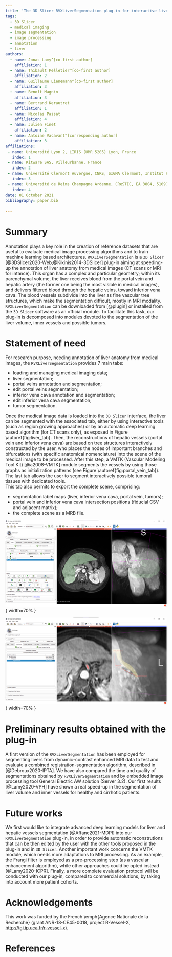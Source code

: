```yaml
---
title: 'The 3D Slicer RVXLiverSegmentation plug-in for interactive liver anatomy reconstruction from medical images'
tags:
  - 3D Slicer
  - medical imaging
  - image segmentation
  - image processing
  - annotation
  - liver
authors:
  - name: Jonas Lamy^[co-first author] 
    affiliation: 1 
  - name: Thibault Pelletier^[co-first author] 
    affiliation: 2
  - name: Guillaume Lienemann^[co-first author]
    affiliation: 3
  - name: Benoît Magnin
    affiliation: 3
  - name: Bertrand Kerautret
    affiliation: 1
  - name: Nicolas Passat
    affiliation: 4
  - name: Julien Finet
    affiliation: 2
  - name: Antoine Vacavant^[corresponding author]
    affiliation: 3
affiliations:
 - name: Université Lyon 2, LIRIS (UMR 5205) Lyon, France
   index: 1
 - name: Kitware SAS, Villeurbanne, France
   index: 2
 - name: Université Clermont Auvergne, CNRS, SIGMA Clermont, Institut Pascal, F-63000, Clermont-Ferrand, France
   index: 3
 - name: Université de Reims Champagne Ardenne, CReSTIC, EA 3804, 51097 Reims, France
   index: 4
date: 01 October 2021
bibliography: paper.bib

---
```


# Summary

Annotation plays a key role in the creation of reference datasets that are useful to evaluate medical image processing algorithms and to train machine learning based architectures. `RVXLiverSegmentation` is a `3D Slicer` [@3DSlicer2020-Web;@Kikinis2014-3DSlicer] plug-in aiming at speeding-up the annotation of liver anatomy from medical images (CT scans or MRI for intance). This organ has a complex and particular geometry; within its parenchymal volume, the liver receives blood from the portal vein and hepatic artery (the former one being the most visible in medical images), and delivers filtered blood through the hepatic veins, toward inferior vena cava. The blood vessels subdivide into the liver as fine vascular tree structures, which make the segmentation difficult, mostly in MRI modality. `RVXLiverSegmentation` can be downloaded from [@plugin] or installed from the `3D Slicer` software as an official module. To facilitate this task, our plug-in is decomposed into modules devoted to the segmentation of the liver volume, inner vessels and possible tumors. 

# Statement of need

For research purpose, needing annotation of liver anatomy from medical images, the `RVXLiverSegmentation` provides 7 main tabs:

* loading and managing medical imaging data;
* liver segmentation;
* portal veins annotation and segmentation;
* edit portal veins segmentation;
* inferior vena cava annotation and segmentation;
* edit inferior vena cava segmentation;
* tumor segmentation. 

Once the medical image data is loaded into the `3D Slicer` interface, the liver can be segmented with the associated tab, either by using interactive tools (such as region growing approaches) or by an automatic deep learning based algorithm (for CT scans only), as exposed in Figure \autoref{fig:liver_tab}. 
Then, the reconstructions of hepatic vessels (portal vein and inferior vena cava) are based on tree structures interactively constructed by the user, who places the nodes of important branches and bifurcations (with specific anatomical nomenclature) into the scene of the medical image to be processed. After this step, a VMTK (Vascular Modeling Tool Kit) [@a2008-VMTK] module segments the vessels by using those graphs as initialization patterns (see Figure \autoref{fig:portal_vein_tab}). The last tab allows the user to segment interactively possible tumoral tissues with dedicated tools.  
This tab also permits to export the complete scene, comprising:

* segmentation label maps (liver, inferior vena cava, portal vein, tumors);
* portal vein and inferior vena cava intersection positions (fiducial CSV and adjacent matrix);
* the complete scene as a MRB file. 

![Liver segmentation tab.\label{fig:liver_tab}](liver_tab.png){ width=70% }

![Tab for portal vein annotation and segmentation.\label{fig:portal_vein_tab}](portal_vein_tab.png){ width=70% }


# Preliminary results obtained with the plug-in 

A first version of the `RVXLiverSegmentation` has been employed for segmenting livers from dynamic-contrast enhanced MRI data to test and evaluate a combined registration-segmentation algorithm, described in [@Debroux2020-IPTA]. We have also compared the time and quality of segmentations obtained by `RVXLiverSegmentation` and by embedded image processing tool General Electric AW  solution (Server 3.2). Our first results [@Lamy2020-VPH] have shown a real speed-up in the segmentation of liver volume and inner vessels for healthy and cirrhotic patients. 

# Future works

We first would like to integrate advanced deep learning models for liver and hepatic vessels segmentation [@Affane2021-MDPI] into our `RVXLiverSegmentation` plug-in, in order to provide automatic reconstrutions that can be then edited by the user with the other tools proposed in the plug-in and in `3D Slicer`. Another important work concerns the VMTK module, which needs more adaptations to MRI processing. As an example, the Frangi filter is employed as a pre-processing step (as a vascular enhancement algorithm), while other approaches could be opted instead [@Lamy2020-ICPR]. Finally, a more complete evaluation protocol will be conducted with our plug-in, compared to commercial solutions, by taking into account more patient cohorts.  

# Acknowledgements

This work was funded by the French \emph{Agence Nationale de la Recherche} (grant ANR-18-CE45-0018, project R-Vessel-X, http://tgi.ip.uca.fr/r-vessel-x). 

# References